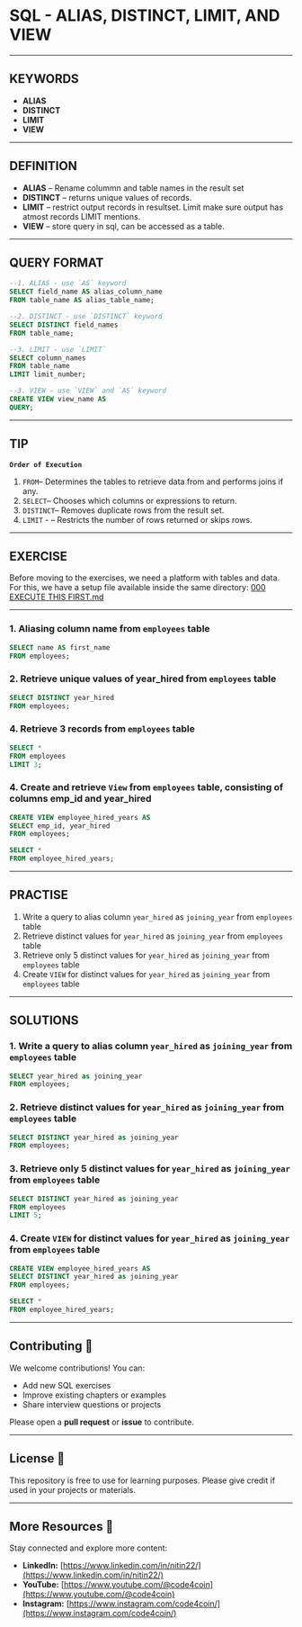 # SQL - ALIAS, DISTINCT, LIMIT, AND VIEW
---
## KEYWORDS
- **ALIAS**
- **DISTINCT**
- **LIMIT**
- **VIEW**
---
## DEFINITION
- **ALIAS** – Rename colummn and table names in the result set  
- **DISTINCT** – returns unique values of records.
- **LIMIT** – restrict output records in resultset. Limit make sure output has atmost records LIMIT mentions.
- **VIEW** – store query in sql, can be accessed as a table.
---
## QUERY FORMAT
```sql
--1. ALIAS - use `AS` keyword
SELECT field_name AS alias_column_name
FROM table_name AS alias_table_name;
```
```sql
--2. DISTINCT - use `DISTINCT` keyword
SELECT DISTINCT field_names
FROM table_name;
```
```sql
--3. LIMIT - use `LIMIT`
SELECT column_names
FROM table_name
LIMIT limit_number;
```
```sql
--3. VIEW - use `VIEW` and `AS` keyword
CREATE VIEW view_name AS
QUERY;
```
---
## TIP
**`Order of Execution`**
1.  `FROM`– Determines the tables to retrieve data from and performs joins if any.
2.  `SELECT`– Chooses which columns or expressions to return.
3.  `DISTINCT`– Removes duplicate rows from the result set.
4.  `LIMIT` - – Restricts the number of rows returned or skips rows.
---
## EXERCISE
Before moving to the exercises, we need a platform with tables and data.  
For this, we have a setup file available inside the same directory: [000 EXECUTE THIS FIRST.md](https://github.com/code4coin/001-SQL-Structured-Query-Language-/blob/main/001%20SQL%20FOR%20DATA%20ENGINEERS/001%20Exercises/000%20EXECUTE%20THIS%20FIRST.md)

---
### 1. Aliasing column name from `employees` table
```sql
SELECT name AS first_name
FROM employees;
```
### 2. Retrieve unique values of year_hired from `employees` table
```sql
SELECT DISTINCT year_hired 
FROM employees;
```
### 4. Retrieve 3 records from `employees` table
```sql
SELECT *
FROM employees
LIMIT 3;
```
### 4. Create and retrieve `View` from `employees` table, consisting of columns emp_id and year_hired
```sql
CREATE VIEW employee_hired_years AS
SELECT emp_id, year_hired
FROM employees;

SELECT * 
FROM employee_hired_years;
```
---
## PRACTISE
1. Write a query to alias column `year_hired` as `joining_year` from `employees` table
2. Retrieve distinct values for `year_hired` as `joining_year` from `employees` table
3. Retrieve only 5 distinct values for `year_hired` as `joining_year` from `employees` table
4. Create `VIEW` for distinct values for `year_hired` as `joining_year` from `employees` table
---
## SOLUTIONS
### 1. Write a query to alias column `year_hired` as `joining_year` from `employees` table
```sql
SELECT year_hired as joining_year
FROM employees;
```
### 2. Retrieve distinct values for `year_hired` as `joining_year` from `employees` table
```sql
SELECT DISTINCT year_hired as joining_year
FROM employees;
```
### 3. Retrieve only 5 distinct values for `year_hired` as `joining_year` from `employees` table
```sql
SELECT DISTINCT year_hired as joining_year
FROM employees
LIMIT 5;
```
### 4. Create `VIEW` for distinct values for `year_hired` as `joining_year` from `employees` table
```sql
CREATE VIEW employee_hired_years AS
SELECT DISTINCT year_hired as joining_year
FROM employees;

SELECT * 
FROM employee_hired_years;
```
---
## **Contributing** 🤝

We welcome contributions! You can:

- Add new SQL exercises
- Improve existing chapters or examples
- Share interview questions or projects

Please open a **pull request** or **issue** to contribute.

---
## **License** 📄

This repository is free to use for learning purposes. Please give credit if used in your projects or materials.

---
## **More Resources** 🔗

Stay connected and explore more content:

- **LinkedIn:** [https://www.linkedin.com/in/nitin22/](https://www.linkedin.com/in/nitin22/)
- **YouTube:** [https://www.youtube.com/@code4coin](https://www.youtube.com/@code4coin)
- **Instagram:** [https://www.instagram.com/code4coin/](https://www.instagram.com/code4coin/)
